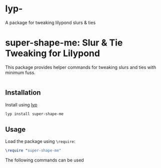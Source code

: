 # lyp-
A package for tweaking lilypond slurs &amp; ties


# super-shape-me: Slur & Tie Tweaking for Lilypond

This package provides helper commands for tweaking slurs and ties with minimum fuss.

<p align="center">
  <img src="">
</p>

## Installation

Install using [lyp](https://github.com/noteflakes/lyp)

```bash
lyp install super-shape-me
```

## Usage

Load the package using `\require`:

```lilypond
\require "super-shape-me"

```

The following commands can be used 